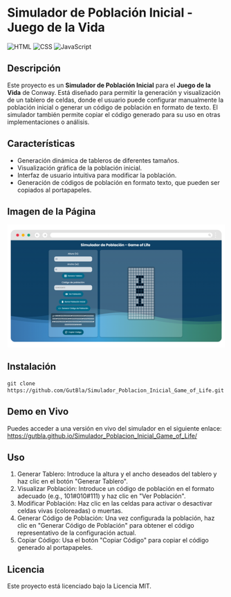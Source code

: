 # Simulador de Población Inicial - Juego de la Vida
![HTML](https://img.shields.io/badge/Project-HTML-orange)
![CSS](https://img.shields.io/badge/Project-CSS-blue)
![JavaScript](https://img.shields.io/badge/Project-JavaScript-yellow)

## Descripción
Este proyecto es un **Simulador de Población Inicial** para el **Juego de la Vida** de Conway. Está diseñado para permitir la generación y visualización de un tablero de celdas, donde el usuario puede configurar manualmente la población inicial o generar un código de población en formato de texto. El simulador también permite copiar el código generado para su uso en otras implementaciones o análisis.

## Características
- Generación dinámica de tableros de diferentes tamaños.
- Visualización gráfica de la población inicial.
- Interfaz de usuario intuitiva para modificar la población.
- Generación de códigos de población en formato texto, que pueden ser copiados al portapapeles.

## Imagen de la Página

![Simulador de Población Inicial](images/game-of-life-simulator.png)

## Instalación
```
git clone https://github.com/GutBla/Simulador_Poblacion_Inicial_Game_of_Life.git
```
## Demo en Vivo
Puedes acceder a una versión en vivo del simulador en el siguiente enlace:
https://gutbla.github.io/Simulador_Poblacion_Inicial_Game_of_Life/

## Uso
1. Generar Tablero: Introduce la altura y el ancho deseados del tablero y haz clic en el botón "Generar Tablero".
2. Visualizar Población: Introduce un código de población en el formato adecuado (e.g., 101#010#111) y haz clic en "Ver Población".
3. Modificar Población: Haz clic en las celdas para activar o desactivar celdas vivas (coloreadas) o muertas.
4. Generar Código de Población: Una vez configurada la población, haz clic en "Generar Código de Población" para obtener el código representativo de la configuración actual.
4. Copiar Código: Usa el botón "Copiar Código" para copiar el código generado al portapapeles.

## Licencia
Este proyecto está licenciado bajo la Licencia MIT.
